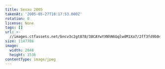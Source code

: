 ```yaml
---
title: Sexau 2005
takenAt: '2005-05-27T18:17:53.000Z'
rotation: 0
license: None
tags: []
url: >-
  //images.ctfassets.net/bncv3c2gt878/38CAYwYXNhN6GqlwdM1Xa7/2ff3fd9b04ae5b79789cc09fa4ea1647/sexau-2005_4559693477_o
size: 1147786
image:
  width: 2048
  height: 1536
contentType: image/jpeg
---
```


